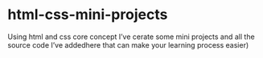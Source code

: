 # html-css-mini-projects
Using html and css core concept I’ve cerate some mini projects and all the source code I’ve addedhere that can make your learning process easier)
